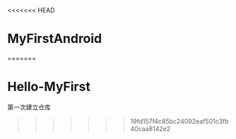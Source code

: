 <<<<<<< HEAD
# MyFirstAndroid
=======
# Hello-MyFirst
第一次建立仓库
>>>>>>> 19fd157f4c85bc24092eaf501c3fb40caa8142e2
